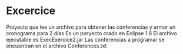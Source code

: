 # Excercice
Proyecto que lee un archivo para obtener las conferencias y armar un cronograma para 2 días
Es un poryecto crado en Eclipse 1.8
El archivo ejecutable es ExecExercice2.jar
Las conferencias a programar se encuentran en el archivo Conferences.txt
